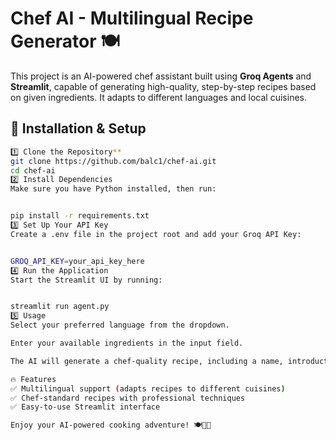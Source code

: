 # Chef AI - Multilingual Recipe Generator 🍽️  

This project is an AI-powered chef assistant built using **Groq Agents** and **Streamlit**, capable of generating high-quality, step-by-step recipes based on given ingredients. It adapts to different languages and local cuisines.  

## 🚀 Installation & Setup  

```bash
1️⃣ Clone the Repository**  
git clone https://github.com/balc1/chef-ai.git
cd chef-ai
2️⃣ Install Dependencies
Make sure you have Python installed, then run:


pip install -r requirements.txt
3️⃣ Set Up Your API Key
Create a .env file in the project root and add your Groq API Key:


GROQ_API_KEY=your_api_key_here
4️⃣ Run the Application
Start the Streamlit UI by running:


streamlit run agent.py
5️⃣ Usage
Select your preferred language from the dropdown.

Enter your available ingredients in the input field.

The AI will generate a chef-quality recipe, including a name, introduction, ingredients, step-by-step instructions, plating suggestions, and pro tips!

🔥 Features
✅ Multilingual support (adapts recipes to different cuisines)
✅ Chef-standard recipes with professional techniques
✅ Easy-to-use Streamlit interface

Enjoy your AI-powered cooking adventure! 🍽️👨‍🍳
